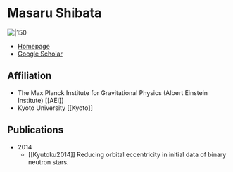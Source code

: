 # Masaru Shibata

![|150](Masaru_Shibata.jpg)

* [Homepage](http://www2.yukawa.kyoto-u.ac.jp/~masaru.shibata/index.html)
* [Google Scholar](https://scholar.google.co.jp/citations?user=m36qnZQAAAAJ&hl=en)

## Affiliation

* The Max Planck Institute for Gravitational Physics (Albert Einstein Institute) [[AEI]]
* Kyoto University [[Kyoto]]

## Publications

* 2014
	* [[Kyutoku2014]] Reducing orbital eccentricity in initial data of binary neutron stars.